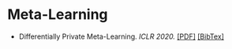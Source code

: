 # Meta-Learning

* Differentially Private Meta-Learning. *ICLR 2020.* [[PDF]](https://openreview.net/pdf?id=rJgqMRVYvr) [[BibTex]](https://scholar.googleusercontent.com/scholar.bib?q=info:_TB2VQHu-dQJ:scholar.google.com/&output=citation&scisdr=CgXmCwgbEOCX7rTMnXU:AAGBfm0AAAAAYE7JhXWLXbd4uLNuDfaaaNPeba3JvWHV&scisig=AAGBfm0AAAAAYE7JhYr49B69d5GjaiZEOG_AZCs7TagN&scisf=4&ct=citation&cd=-1&hl=zh-CN&scfhb=1)
